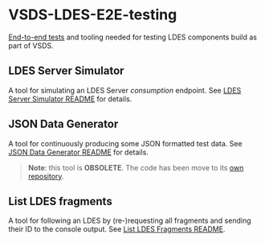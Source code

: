 # VSDS-LDES-E2E-testing
[End-to-end tests](./e2e-test/README.md) and tooling needed for testing LDES components build as part of VSDS.

## LDES Server Simulator
A tool for simulating an LDES Server *consumption* endpoint. See [LDES Server Simulator README](./ldes-server-simulator/README.md) for details.

## JSON Data Generator
A tool for continuously producing some JSON formatted test data. See [JSON Data Generator README](./json-data-generator/README.md) for details.
> **Note**: this tool is **OBSOLETE**. The code has been move to its [own repository](https://github.com/Informatievlaanderen/VSDS-LDES-E2E-message-generator).

## List LDES fragments
A tool for following an LDES by (re-)requesting all fragments and sending their ID to the console output. See [List LDES Fragments README](./ldes-list-fragments/README.md).
